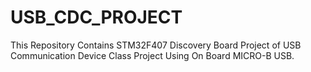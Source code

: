 # USB_CDC_PROJECT
This Repository Contains STM32F407 Discovery Board Project of USB Communication Device Class Project Using On Board MICRO-B USB.
